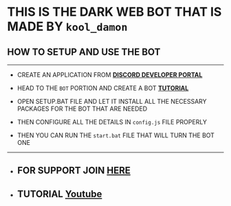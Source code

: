 # **THIS IS THE DARK WEB BOT THAT IS MADE BY `kool_damon`**
## __HOW TO SETUP AND USE THE BOT__

---
- CREATE AN APPLICATION FROM __[DISCORD DEVELOPER PORTAL](https://discord.com/developers/applications)__

- HEAD TO THE `BOT` PORTION AND CREATE A BOT __[TUTORIAL](https://www.youtube.com/watch?v=zrNloK9b1ro)__

- OPEN SETUP.BAT FILE AND LET IT INSTALL ALL THE NECESSARY PACKAGES FOR THE BOT THAT ARE NEEDED

- THEN CONFIGURE ALL THE DETAILS IN `config.js` FILE PROPERLY

- THEN YOU CAN RUN THE `start.bat` FILE THAT WILL TURN THE BOT ONE 
---

- ## __FOR SUPPORT JOIN [HERE](https://discord.gg/fqvQNDZYpj)__
- ## __TUTORIAL [Youtube](https://youtu.be/w1U4VulNCR0)__
